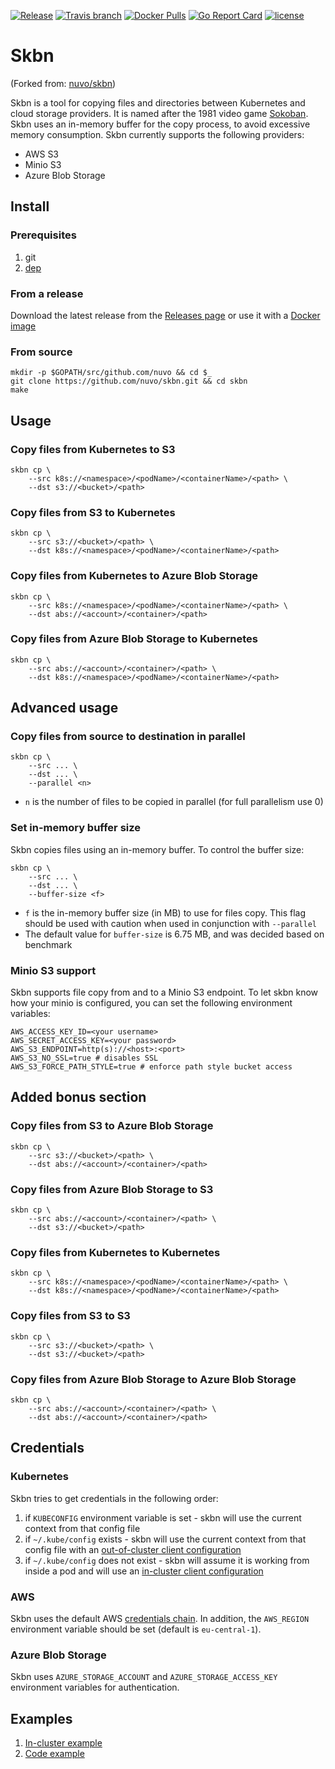 [![Release](https://img.shields.io/github/release/nuvo/skbn.svg)](https://github.com/nuvo/skbn/releases)
[![Travis branch](https://img.shields.io/travis/nuvo/skbn/master.svg)](https://travis-ci.org/nuvo/skbn)
[![Docker Pulls](https://img.shields.io/docker/pulls/nuvo/skbn.svg)](https://hub.docker.com/r/nuvo/skbn/)
[![Go Report Card](https://goreportcard.com/badge/github.com/nuvo/skbn)](https://goreportcard.com/report/github.com/nuvo/skbn)
[![license](https://img.shields.io/github/license/nuvo/skbn.svg)](https://github.com/nuvo/skbn/blob/master/LICENSE)

# Skbn
(Forked from: [nuvo/skbn](https://github.com/nuvo/skbn))

Skbn is a tool for copying files and directories between Kubernetes and cloud storage providers. It is named after the 1981 video game [Sokoban](https://en.wikipedia.org/wiki/Sokoban).
Skbn uses an in-memory buffer for the copy process, to avoid excessive memory consumption.
Skbn currently supports the following providers:

* AWS S3
* Minio S3
* Azure Blob Storage

## Install

### Prerequisites

1. git
2. [dep](https://github.com/golang/dep)

### From a release

Download the latest release from the [Releases page](https://github.com/nuvo/skbn/releases) or use it with a [Docker image](https://hub.docker.com/r/nuvo/skbn)

### From source

```
mkdir -p $GOPATH/src/github.com/nuvo && cd $_
git clone https://github.com/nuvo/skbn.git && cd skbn
make
```

## Usage

### Copy files from Kubernetes to S3

```
skbn cp \
    --src k8s://<namespace>/<podName>/<containerName>/<path> \
    --dst s3://<bucket>/<path>
```

### Copy files from S3 to Kubernetes

```
skbn cp \
    --src s3://<bucket>/<path> \
    --dst k8s://<namespace>/<podName>/<containerName>/<path>
```

### Copy files from Kubernetes to Azure Blob Storage

```
skbn cp \
    --src k8s://<namespace>/<podName>/<containerName>/<path> \
    --dst abs://<account>/<container>/<path>
```

### Copy files from Azure Blob Storage to Kubernetes

```
skbn cp \
    --src abs://<account>/<container>/<path> \
    --dst k8s://<namespace>/<podName>/<containerName>/<path>
```

## Advanced usage

### Copy files from source to destination in parallel

```
skbn cp \
    --src ... \
    --dst ... \
    --parallel <n>
```
* `n` is the number of files to be copied in parallel (for full parallelism use 0)

### Set in-memory buffer size

Skbn copies files using an in-memory buffer. To control the buffer size:

```
skbn cp \
    --src ... \
    --dst ... \
    --buffer-size <f>
```
* `f` is the in-memory buffer size (in MB) to use for files copy. This flag should be used with caution when used in conjunction with `--parallel`
* The default value for `buffer-size` is 6.75 MB, and was decided based on benchmark

### Minio S3 support

Skbn supports file copy from and to a Minio S3 endpoint. To let skbn know how your minio is configured, you can set the following environment variables:

```
AWS_ACCESS_KEY_ID=<your username>
AWS_SECRET_ACCESS_KEY=<your password>
AWS_S3_ENDPOINT=http(s)://<host>:<port>
AWS_S3_NO_SSL=true # disables SSL
AWS_S3_FORCE_PATH_STYLE=true # enforce path style bucket access
```

## Added bonus section

### Copy files from S3 to Azure Blob Storage

```
skbn cp \
    --src s3://<bucket>/<path> \
    --dst abs://<account>/<container>/<path>
```

### Copy files from Azure Blob Storage to S3

```
skbn cp \
    --src abs://<account>/<container>/<path> \
    --dst s3://<bucket>/<path>
```

### Copy files from Kubernetes to Kubernetes

```
skbn cp \
    --src k8s://<namespace>/<podName>/<containerName>/<path> \
    --dst k8s://<namespace>/<podName>/<containerName>/<path>
```

### Copy files from S3 to S3

```
skbn cp \
    --src s3://<bucket>/<path> \
    --dst s3://<bucket>/<path>
```

### Copy files from Azure Blob Storage to Azure Blob Storage

```
skbn cp \
    --src abs://<account>/<container>/<path> \
    --dst abs://<account>/<container>/<path>
```

## Credentials


### Kubernetes

Skbn tries to get credentials in the following order:
1. if `KUBECONFIG` environment variable is set - skbn will use the current context from that config file
2. if `~/.kube/config` exists - skbn will use the current context from that config file with an [out-of-cluster client configuration](https://github.com/kubernetes/client-go/tree/master/examples/out-of-cluster-client-configuration)
3. if `~/.kube/config` does not exist - skbn will assume it is working from inside a pod and will use an [in-cluster client configuration](https://github.com/kubernetes/client-go/tree/master/examples/in-cluster-client-configuration)


### AWS

Skbn uses the default AWS [credentials chain](https://docs.aws.amazon.com/sdk-for-go/v1/developer-guide/configuring-sdk.html).
In addition, the `AWS_REGION` environment variable should be set (default is `eu-central-1`).

### Azure Blob Storage

Skbn uses `AZURE_STORAGE_ACCOUNT` and `AZURE_STORAGE_ACCESS_KEY` environment variables for authentication.

## Examples

1. [In-cluster example](/examples/in-cluster)
2. [Code example](/examples/code)
